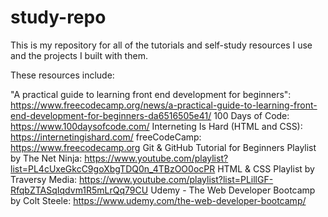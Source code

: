 # study-repo

This is my repository for all of the tutorials and self-study resources I use and the projects I built with them.

These resources include:

"A practical guide to learning front end development for beginners": https://www.freecodecamp.org/news/a-practical-guide-to-learning-front-end-development-for-beginners-da6516505e41/
100 Days of Code: https://www.100daysofcode.com/
Interneting Is Hard (HTML and CSS): https://internetingishard.com/
freeCodeCamp: https://www.freecodecamp.org
Git & GitHub Tutorial for Beginners Playlist by The Net Ninja: https://www.youtube.com/playlist?list=PL4cUxeGkcC9goXbgTDQ0n_4TBzOO0ocPR
HTML & CSS Playlist by Traversy Media: https://www.youtube.com/playlist?list=PLillGF-RfqbZTASqIqdvm1R5mLrQq79CU
Udemy - The Web Developer Bootcamp by Colt Steele: https://www.udemy.com/the-web-developer-bootcamp/
